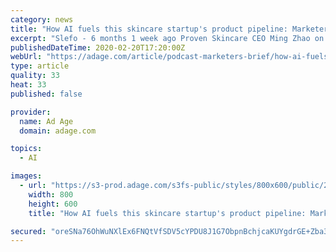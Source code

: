 ```yaml
---
category: news
title: "How AI fuels this skincare startup's product pipeline: Marketer’s Brief Podcast"
excerpt: "Slefo - 6 months 1 week ago Proven Skincare CEO Ming Zhao on using AI to create tailor-made products, hot trends in skincare and why the category is exploding"
publishedDateTime: 2020-02-20T17:20:00Z
webUrl: "https://adage.com/article/podcast-marketers-brief/how-ai-fuels-skincare-startups-product-pipeline-marketers-brief-podcast/2238216"
type: article
quality: 33
heat: 33
published: false

provider:
  name: Ad Age
  domain: adage.com

topics:
  - AI

images:
  - url: "https://s3-prod.adage.com/s3fs-public/styles/800x600/public/20200214_mingZhaoV2_3x2_1.jpg"
    width: 800
    height: 600
    title: "How AI fuels this skincare startup's product pipeline: Marketer’s Brief Podcast"

secured: "oreSNa76OhWuNXlEx6FNQtVfSDV5cYPDU8J1G7ObpnBchjcaKUYgdrGE+Zba3rQgXsTCwCHbFmIT1yFwGznCXHDvmY1Ae0QOeZp8CFhAnwrhA1AKgUltG9i32emkdhX+wvH8A2rFRY2lJRusAFlbMD9Zhsi7ADsM/1okLH3/fNr9G8uhoHMIJF/ibVoYp+lALn6mIaY3c4YwZjcncY72cMj3tg54v2yGTycGYrSvlfBRIf/Rfg4BSUBgqxrqAeykkaH0cVidfgO94+OaDMq0SL2OkXh1Wq8j/vDiyFeyUWGKk3D05m78/m+4azUbvaQa+wiZ9GlYLrQBlMXuW5sM+LoSzrA829XvSwQq9n+/RSZHS/rkRuy7cId3jf+ZXm7a+MmrKMmAU0+zUfy86a9VsSQf6koJ/6lRbV1Z3qsa6SZP+gj7bdFZSo9D/XZuxF6fjWBgErrvXJ4fpwuTDcvDsNTOTuvJZCGXbVf/FKyYTr4=;lio3ZWV+UzSsD8tdR3NLtw=="
---
```


